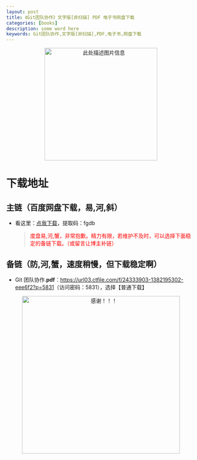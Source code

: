```yaml
---
layout: post
title: 《Git团队协作》文字版[非扫描] PDF 电子书网盘下载
categories: [books]
description: some word here
keywords: Git团队协作,文字版[非扫描],PDF,电子书,网盘下载
---
```


<div align="center"><img src="https://pic.imgdb.cn/item/670641c3d29ded1a8c85ffef.png" alt="此处描述图片信息" width="300px" height="auto"></div>

# 下载地址

## 主链（百度网盘下载，易,河,斜）

- 看这里：[点我下载](https://pan.baidu.com/s/1iMXUbSbtZQZjDcqDmnWUyw?pwd=fgdb)，提取码：fgdb

  > <p style="color:red" >度盘易,河,蟹，非常抱歉。精力有限，若维护不及时，可以选择下面稳定的备链下载。（或留言让博主补链）</p>

## 备链（防,河,蟹，速度稍慢，但下载稳定啊）

- Git 团队协作.**pdf**：<https://url03.ctfile.com/f/24333903-1382195302-eee6f2?p=5831>（访问密码：5831），选择【普通下载】

<div align="center"><img src="https://pic.imgdb.cn/item/6707df6bd29ded1a8ce37031.gif" alt="感谢！！！" width="420px" height="auto"/></div>
